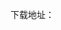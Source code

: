 下载地址： 

[https://github.com/Qliangw/notion_sync_data/releases]: https://github.com/Qliangw/notion_sync_data/releases	"Github下载地址"

